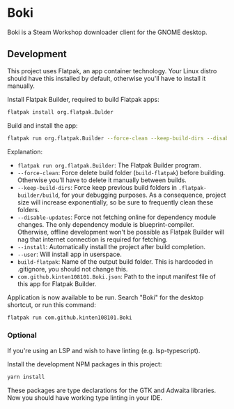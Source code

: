 # Boki

Boki is a Steam Workshop downloader client for the GNOME desktop.

## Development

This project uses Flatpak, an app container technology. Your Linux distro should have this installed by default, otherwise you'll have to install it manually.

Install Flatpak Builder, required to build Flatpak apps:

```sh
flatpak install org.flatpak.Bulder
```

Build and install the app:

```sh
flatpak run org.flatpak.Builder --force-clean --keep-build-dirs --disable-updates --install --user build-flatpak com.github.kinten108101.Boki.json
```

Explanation:
- `flatpak run org.flatpak.Builder`: The Flatpak Builder program.
- `--force-clean`: Force delete build folder (`build-flatpak`) before building. Otherwise you'll have to delete it manually between builds.
- `--keep-build-dirs`: Force keep previous build folders in `.flatpak-builder/build`, for your debugging purposes. As a consequence, project size will increase exponentially, so be sure to frequently clean these folders.
- `--disable-updates`: Force not fetching online for dependency module changes. The only dependency module is blueprint-compiler. Otherwise, offline development won't be possible as Flatpak Builder will nag that internet connection is required for fetching.
- `--install`: Automatically install the project after build completion.
- `--user`: Will install app in userspace.
- `build-flatpak`: Name of the output build folder. This is hardcoded in .gitignore, you should not change this.
- `com.github.kinten108101.Boki.json`: Path to the input manifest file of this app for Flatpak Builder.

Application is now available to be run. Search "Boki" for the desktop shortcut, or run this command:

```sh
flatpak run com.github.kinten108101.Boki
```

### Optional

If you're using an LSP and wish to have linting (e.g. lsp-typescript).

Install the development NPM packages in this project:

```sh
yarn install
```

These packages are type declarations for the GTK and Adwaita libraries. Now you should have working type linting in your IDE.

